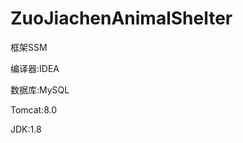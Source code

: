 # ZuoJiachenAnimalShelter
<p>框架SSM</p>
<p>编译器:IDEA<p>
<p>数据库:MySQL</p>
<p>Tomcat:8.0</p>
<p>JDK:1.8</P>
